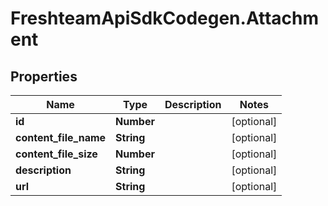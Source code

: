 # FreshteamApiSdkCodegen.Attachment

## Properties

| Name                  | Type       | Description | Notes      |
| --------------------- | ---------- | ----------- | ---------- |
| **id**                | **Number** |             | [optional] |
| **content_file_name** | **String** |             | [optional] |
| **content_file_size** | **Number** |             | [optional] |
| **description**       | **String** |             | [optional] |
| **url**               | **String** |             | [optional] |
